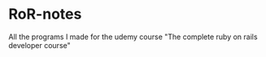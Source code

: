 # RoR-notes
All the programs I made for the udemy course "The complete ruby on rails developer course"
